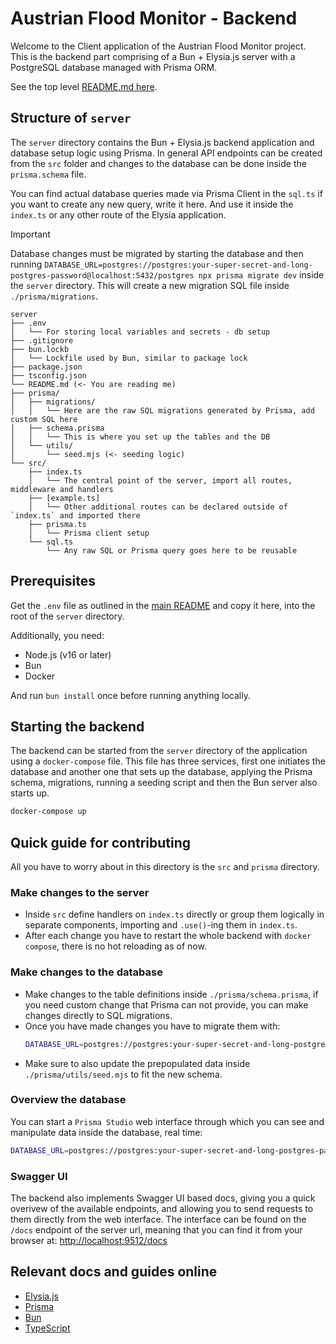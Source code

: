 # Austrian Flood Monitor - Backend

Welcome to the Client application of the Austrian Flood Monitor project. This is the backend part comprising of a Bun + Elysia.js server with a PostgreSQL database managed with Prisma ORM.

See the top level [README.md here](../README.md).

## Structure of `server`

The `server` directory contains the Bun + Elysia.js backend application and database setup logic using Prisma. In general API endpoints can be created from the `src` folder and changes to the database can be done inside the `prisma.schema` file.

You can find actual database queries made via Prisma Client in the `sql.ts` if you want to create any new query, write it here. And use it inside the `index.ts` or any other route of the Elysia application.

> [!IMPORTANT]  
> Database changes must be migrated by starting the database and then running `DATABASE_URL=postgres://postgres:your-super-secret-and-long-postgres-password@localhost:5432/postgres npx prisma migrate dev` inside the `server` directory. This will create a new migration SQL file inside `./prisma/migrations`.

```plaintext
server
├── .env
│   └── For storing local variables and secrets - db setup
├── .gitignore
├── bun.lockb
│   └── Lockfile used by Bun, similar to package lock
├── package.json
├── tsconfig.json
└── README.md (<- You are reading me)
├── prisma/
│   ├── migrations/
│   │   └── Here are the raw SQL migrations generated by Prisma, add custom SQL here
│   ├── schema.prisma
│   │   └── This is where you set up the tables and the DB
│   └── utils/
│       └── seed.mjs (<- seeding logic)
└── src/
    ├── index.ts
    │   └── The central point of the server, import all routes, middleware and handlers
    ├── [example.ts]
    │   └── Other additional routes can be declared outside of `index.ts` and imported there
    ├── prisma.ts
    │   └── Prisma client setup
    └── sql.ts
        └── Any raw SQL or Prisma query goes here to be reusable
```

## Prerequisites

Get the `.env` file as outlined in the [main README](../README.md) and copy it here, into the root of the `server` directory.

Additionally, you need:
- Node.js (v16 or later)
- Bun
- Docker

And run `bun install` once before running anything locally.

## Starting the backend

The backend can be started from the `server` directory of the application using a `docker-compose` file. This file has three services, first one initiates the database and another one that sets up the database, applying the Prisma schema, migrations, running a seeding script and then the Bun server also starts up.

```sh
docker-compose up
```

## Quick guide for contributing

All you have to worry about in this directory is the `src` and `prisma` directory.

### Make changes to the server

- Inside `src` define handlers on `index.ts` directly or group them logically in separate components, importing and `.use()`-ing them in `index.ts`.
- After each change you have to restart the whole backend with `docker compose`, there is no hot reloading as of now.

### Make changes to the database

- Make changes to the table definitions inside `./prisma/schema.prisma`, if you need custom change that Prisma can not provide, you can make changes directly to SQL migrations.
- Once you have made changes you have to migrate them with: 
    ```sh
    DATABASE_URL=postgres://postgres:your-super-secret-and-long-postgres-password@localhost:5432/postgres npx prisma migrate dev
    ```
- Make sure to also update the prepopulated data inside `./prisma/utils/seed.mjs` to fit the new schema.

### Overview the database

You can start a `Prisma Studio` web interface through which you can see and manipulate data inside the database, real time:

```sh
DATABASE_URL=postgres://postgres:your-super-secret-and-long-postgres-password@localhost:5432/postgres npx prisma studio
```

### Swagger UI

The backend also implements Swagger UI based docs, giving you a quick overivew of the available endpoints, and allowing you to send requests to them directly from the web interface. The interface can be found on the `/docs` endpoint of the server url, meaning that you can find it from your browser at:
[http://localhost:9512/docs](http://localhost:9512/docs)

## Relevant docs and guides online

- [Elysia.js](https://elysiajs.com/integrations/cheat-sheet.html)
- [Prisma](https://www.prisma.io/docs/orm)
- [Bun](https://bun.sh/docs)
- [TypeScript](https://www.typescriptlang.org/docs/)